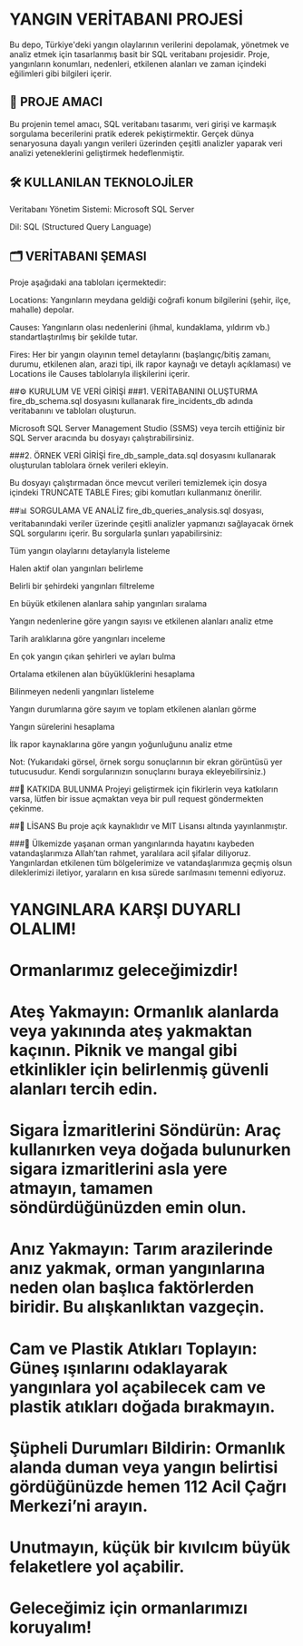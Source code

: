  # YANGIN VERİTABANI PROJESİ
Bu depo, Türkiye'deki yangın olaylarının verilerini depolamak, yönetmek ve analiz etmek için tasarlanmış basit bir SQL veritabanı projesidir. Proje, yangınların konumları, nedenleri, etkilenen alanları ve zaman içindeki eğilimleri gibi bilgileri içerir.

## 🎯 PROJE AMACI
Bu projenin temel amacı, SQL veritabanı tasarımı, veri girişi ve karmaşık sorgulama becerilerini pratik ederek pekiştirmektir. Gerçek dünya senaryosuna dayalı yangın verileri üzerinden çeşitli analizler yaparak veri analizi yeteneklerini geliştirmek hedeflenmiştir.

## 🛠️ KULLANILAN TEKNOLOJİLER
Veritabanı Yönetim Sistemi: Microsoft SQL Server

Dil: SQL (Structured Query Language)

## 🗂️ VERİTABANI ŞEMASI
Proje aşağıdaki ana tabloları içermektedir:

 Locations: Yangınların meydana geldiği coğrafi konum bilgilerini (şehir, ilçe, mahalle) depolar.

 Causes: Yangınların olası nedenlerini (ihmal, kundaklama, yıldırım vb.) standartlaştırılmış bir şekilde tutar.

 Fires: Her bir yangın olayının temel detaylarını (başlangıç/bitiş zamanı, durumu, etkilenen alan, arazi tipi, ilk rapor kaynağı ve detaylı açıklaması) ve Locations ile Causes tablolarıyla ilişkilerini içerir.



##⚙️ KURULUM VE VERİ GİRİŞİ
###1. VERİTABANINI OLUŞTURMA
fire_db_schema.sql dosyasını kullanarak fire_incidents_db adında veritabanını ve tabloları oluşturun.

Microsoft SQL Server Management Studio (SSMS) veya tercih ettiğiniz bir SQL Server aracında bu dosyayı çalıştırabilirsiniz.

###2. ÖRNEK VERİ GİRİŞİ
fire_db_sample_data.sql dosyasını kullanarak oluşturulan tablolara örnek verileri ekleyin.

Bu dosyayı çalıştırmadan önce mevcut verileri temizlemek için dosya içindeki TRUNCATE TABLE Fires; gibi komutları kullanmanız önerilir.

##📊 SORGULAMA VE ANALİZ
fire_db_queries_analysis.sql dosyası, veritabanındaki veriler üzerinde çeşitli analizler yapmanızı sağlayacak örnek SQL sorgularını içerir. Bu sorgularla şunları yapabilirsiniz:

Tüm yangın olaylarını detaylarıyla listeleme

Halen aktif olan yangınları belirleme

Belirli bir şehirdeki yangınları filtreleme

En büyük etkilenen alanlara sahip yangınları sıralama

Yangın nedenlerine göre yangın sayısı ve etkilenen alanları analiz etme

Tarih aralıklarına göre yangınları inceleme

En çok yangın çıkan şehirleri ve ayları bulma

Ortalama etkilenen alan büyüklüklerini hesaplama

Bilinmeyen nedenli yangınları listeleme

Yangın durumlarına göre sayım ve toplam etkilenen alanları görme

Yangın sürelerini hesaplama

İlk rapor kaynaklarına göre yangın yoğunluğunu analiz etme

Not: (Yukarıdaki görsel, örnek sorgu sonuçlarının bir ekran görüntüsü yer tutucusudur. Kendi sorgularınızın sonuçlarını buraya ekleyebilirsiniz.)

##🤝 KATKIDA BULUNMA
Projeyi geliştirmek için fikirlerin veya katkıların varsa, lütfen bir issue açmaktan veya bir pull request göndermekten çekinme.

##📄 LİSANS
Bu proje açık kaynaklıdır ve MIT Lisansı altında yayınlanmıştır.

###🖤 
Ülkemizde yaşanan orman yangınlarında hayatını kaybeden vatandaşlarımıza Allah’tan rahmet, yaralılara acil şifalar diliyoruz. Yangınlardan etkilenen tüm bölgelerimize ve vatandaşlarımıza geçmiş olsun dileklerimizi iletiyor, yaraların en kısa sürede sarılmasını temenni ediyoruz.

# YANGINLARA KARŞI DUYARLI OLALIM!
# Ormanlarımız geleceğimizdir!

# Ateş Yakmayın: Ormanlık alanlarda veya yakınında ateş yakmaktan kaçının. Piknik ve mangal gibi etkinlikler için belirlenmiş güvenli alanları tercih edin.

# Sigara İzmaritlerini Söndürün: Araç kullanırken veya doğada bulunurken sigara izmaritlerini asla yere atmayın, tamamen söndürdüğünüzden emin olun.

# Anız Yakmayın: Tarım arazilerinde anız yakmak, orman yangınlarına neden olan başlıca faktörlerden biridir. Bu alışkanlıktan vazgeçin.

# Cam ve Plastik Atıkları Toplayın: Güneş ışınlarını odaklayarak yangınlara yol açabilecek cam ve plastik atıkları doğada bırakmayın.

# Şüpheli Durumları Bildirin: Ormanlık alanda duman veya yangın belirtisi gördüğünüzde hemen 112 Acil Çağrı Merkezi’ni arayın.

# Unutmayın, küçük bir kıvılcım büyük felaketlere yol açabilir.
# Geleceğimiz için ormanlarımızı koruyalım!
